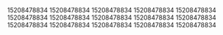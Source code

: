 15208478834
15208478834
15208478834
15208478834
15208478834
15208478834
15208478834
15208478834
15208478834
15208478834
15208478834
15208478834
15208478834
15208478834
15208478834
